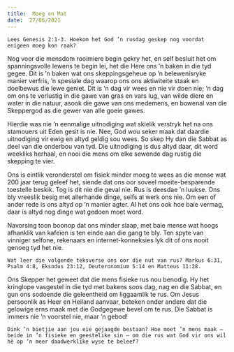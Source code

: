```yaml
---
title:  Moeg en Mat
date:  27/06/2021
---
```


`Lees Genesis 2:1-3. Hoekom het God ’n rusdag geskep nog voordat enigeen moeg kon raak?`

Nog voor die mensdom rooimiere begin gekry het, en self besluit het om spanningsvolle lewens te begin lei, het die Here ons ’n baken in die tyd gegee. Dit is ’n baken wat ons skeppingsgeheue op ’n belewenisryke manier verfris, ’n spesiale dag waarop ons ons aktiwiteite staak en doelbewus die lewe geniet. Dit is ’n dag vir wees en nie vir doen nie; ’n dag om ons te verlustig in die gawe van gras en vars lug, van wilde diere en water in die natuur, asook die gawe van ons medemens, en bowenal van die Skeppergod as die gewer van alle goeie gawes.

Hierdie was nie ’n eenmalige uitnodiging wat skielik verstryk het na ons stamouers uit Eden gesit is nie. Nee, God wou seker maak dat daardie uitnodiging vir ewig en altyd geldig sou wees. So skep Hy dan die Sabbat as deel van die onderbou van tyd. Die uitnodiging is dus altyd daar, dit word weekliks herhaal, en nooi die mens om elke sewende dag rustig die skepping te vier.

Ons is eintlik veronderstel om fisiek minder moeg te wees as die mense wat 200 jaar terug geleef het, siende dat ons oor soveel moeite-besparende toestelle beskik. Tog is dit nie die geval nie. Rus is deesdae ’n luukse. Ons bly vreeslik besig met allerhande dinge, selfs al werk ons nie. Om een of ander rede is ons altyd op ’n manier agter. Al het ons ook hoe baie vermag, daar is altyd nog dinge wat gedoen moet word.

Navorsing toon boonop dat ons minder slaap, met baie mense wat hoogs afhanklik van kafeïen is ten einde aan die gang te bly. Ten spyte van vinniger selfone, rekenaars en internet-konneksies lyk dit of ons nooit genoeg tyd het nie.

`Wat leer die volgende teksverse ons oor die nut van rus? Markus 6:31, Psalm 4:8, Eksodus 23:12, Deuteronomium 5:14 en Matteus 11:28.`

Ons Skepper het geweet dat die mens fisieke rus nou benodig. Hy het kringlope vasgestel in die tyd met bakens soos dag, nag en die Sabbat, en gun ons sodoende die geleentheid om liggaamlik te rus. Om Jesus persoonlik as Heer en Heiland aanvaar, beteken onder andere dat die gelowige erns maak met die Godgegewe bevel om te rus. Die Sabbat is immers nie ’n voorstel nie, maar ’n gebod!

`Dink ’n bietjie aan jou eie gejaagde bestaan? Hoe moet ’n mens maak – beide in ’n fisieke en geestelike sin – om die rus wat God vir ons wil hê op ’n meer daadwerklike wyse te beleef?`